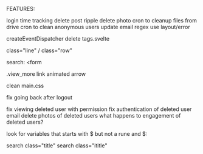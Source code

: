 
FEATURES:

login time tracking
delete post ripple delete photo
cron to cleanup files from drive
cron to clean anonymous users
update email regex
use layout/error
<!-- onerror="this.src='/file_error.png';"  -->
createEventDispatcher
delete tags.svelte
	<!-- onclick|stopPropagation -->

class="line" / class="row"

search: <form

.view_more link animated arrow

clean main.css

fix going back after logout

fix viewing deleted user with permission
fix authentication of deleted user email
delete photos of deleted users
what happens to engagement of deleted users?

look for variables that starts with $ but not a rune
and $:

search class="title"
search class="ititle"